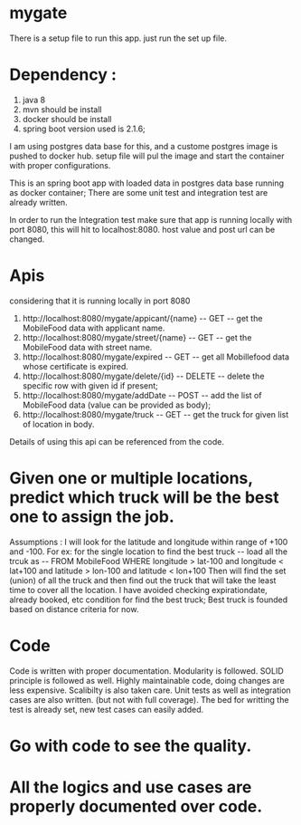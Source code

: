 
# mygate
There is a setup file to run this app.
just run the set up file.


# Dependency :
   1. java 8
   2. mvn should be install
   3. docker should be install
   4. spring boot version used is 2.1.6;
  
I am using postgres data base for this, and a custome postgres image is pushed to docker hub.
setup file will pul the image and start the container with proper configurations. 

This is an spring boot app with loaded data in postgres data base running as docker container;
There are some unit test and integration test are already written. 

In order to run the Integration test make sure that app is running locally with port 8080, this will hit to localhost:8080. 
host value and post url can be changed. 

# Apis 
   considering that it is running locally in port 8080
   1. http://localhost:8080/mygate/appicant/{name} -- GET -- get the MobileFood data with applicant name.
   2. http://localhost:8080/mygate/street/{name} -- GET -- get the MobileFood data with street name. 
   3. http://localhost:8080/mygate/expired    -- GET -- get all Mobillefood data whose certificate is expired. 
   4. http://localhost:8080/mygate/delete/{id} -- DELETE -- delete the specific row with given id if present; 
   5. http://localhost:8080/mygate/addDate -- POST -- add the list of MobileFood data (value can be provided as body);
   6. http://localhost:8080/mygate/truck -- GET -- get the truck for given list of location in body. 
  
 Details of using this api can be referenced from the code. 

# Given one or multiple locations, predict which truck will be the best one to assign the job.
   Assumptions : 
        I will look for the latitude and longitude within range of +100 and -100. 
        For ex: for the single location to find the best truck -- 
        load all the trcuk as -- FROM MobileFood WHERE longitude > lat-100 and longitude < lat+100 and latitude > lon-100 and latitude < lon+100
  Then will find the set (union) of all the truck and then find out the truck that will take the least time to cover all the location. 
  I have avoided checking expirationdate, already booked, etc condition for find the best truck;
  Best truck is founded based on distance criteria for now. 
  
# Code
 Code is written with proper documentation. 
 Modularity is followed. 
 SOLID principle is followed as well. 
 Highly maintainable code, doing changes are less expensive. 
 Scalibilty is also taken care. 
 Unit tests as well as integration cases are also written. (but not with full coverage). 
 The bed for writting the test is already set, new test cases can easily added. 
 
 
 # Go with code to see the quality. 
 # All the logics and use cases are properly documented over code. 

